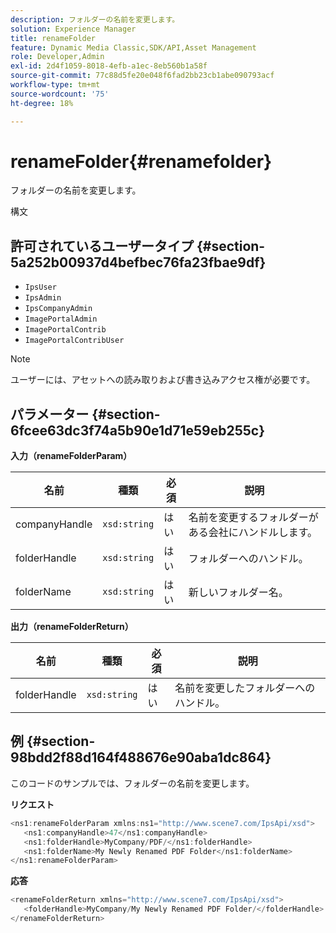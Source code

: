```yaml
---
description: フォルダーの名前を変更します。
solution: Experience Manager
title: renameFolder
feature: Dynamic Media Classic,SDK/API,Asset Management
role: Developer,Admin
exl-id: 2d4f1059-8018-4efb-a1ec-8eb560b1a58f
source-git-commit: 77c88d5fe20e048f6fad2bb23cb1abe090793acf
workflow-type: tm+mt
source-wordcount: '75'
ht-degree: 18%

---
```


# renameFolder{#renamefolder}

フォルダーの名前を変更します。

構文

## 許可されているユーザータイプ {#section-5a252b00937d4befbec76fa23fbae9df}

* `IpsUser`
* `IpsAdmin`
* `IpsCompanyAdmin`
* `ImagePortalAdmin`
* `ImagePortalContrib`
* `ImagePortalContribUser`

>[!NOTE]
>
>ユーザーには、アセットへの読み取りおよび書き込みアクセス権が必要です。

## パラメーター {#section-6fcee63dc3f74a5b90e1d71e59eb255c}

**入力（renameFolderParam）**

| 名前 | 種類 | 必須 | 説明 |
|---|---|---|---|
| companyHandle | `xsd:string` | はい | 名前を変更するフォルダーがある会社にハンドルします。 |
| folderHandle | `xsd:string` | はい | フォルダーへのハンドル。 |
| folderName | `xsd:string` | はい | 新しいフォルダー名。 |

**出力（renameFolderReturn）**

| 名前 | 種類 | 必須 | 説明 |
|---|---|---|---|
| folderHandle | `xsd:string` | はい | 名前を変更したフォルダーへのハンドル。 |

## 例 {#section-98bdd2f88d164f488676e90aba1dc864}

このコードのサンプルでは、フォルダーの名前を変更します。

**リクエスト**

```java
<ns1:renameFolderParam xmlns:ns1="http://www.scene7.com/IpsApi/xsd">
   <ns1:companyHandle>47</ns1:companyHandle>
   <ns1:folderHandle>MyCompany/PDF/</ns1:folderHandle>
   <ns1:folderName>My Newly Renamed PDF Folder</ns1:folderName>
</ns1:renameFolderParam>
```

**応答**

```java
<renameFolderReturn xmlns="http://www.scene7.com/IpsApi/xsd">
   <folderHandle>MyCompany/My Newly Renamed PDF Folder/</folderHandle>
</renameFolderReturn>
```
